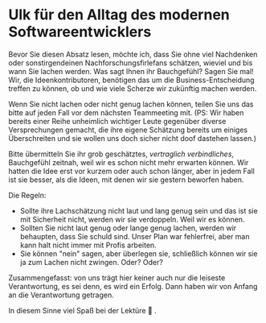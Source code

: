 # Ulk für den Alltag des modernen Softwareentwicklers

Bevor Sie diesen Absatz lesen, möchte ich, dass Sie ohne viel Nachdenken oder sonstirgendeinen Nachforschungsfirlefans schätzen, wieviel und bis wann Sie lachen werden. Was sagt Ihnen ihr Bauchgefühl? Sagen Sie mal! Wir, die Ideenkontributoren, benötigen das um die Business-Entscheidung 
treffen zu können, ob und wie viele Scherze wir zukünftig machen werden.

Wenn Sie nicht lachen oder nicht genug lachen können, teilen Sie uns das bitte auf jeden Fall vor dem nächsten Teammeeting mit. (PS: Wir haben bereits einer Reihe unheimlich wichtiger Leute gegenüber diverse Versprechungen gemacht, die ihre eigene Schätzung bereits um einiges Überschreiten und sie wollen uns doch sicher nicht doof dastehen lassen.) 

Bitte übermitteln Sie ihr grob geschätztes, <i>vertraglich verbindliches</i>, Bauchgefühl zeitnah, weil wir es schon nicht mehr erwarten können. Wir hatten die Idee erst vor kurzem oder auch schon länger, aber in jedem Fall ist sie besser, als die Ideen, mit denen wir sie gestern beworfen haben.

Die Regeln: 
- Sollte ihre Lachschätzung nicht laut und lang genug sein und das ist sie mit Sicherheit nicht, werden wir sie verdoppeln. Weil wir es können.
- Sollten Sie nicht laut genug oder lange genug lachen, werden wir behaupten, dass Sie schuld sind. Unser Plan war fehlerfrei, aber man kann halt nicht immer mit Profis arbeiten.
- Sie können "nein" sagen, aber überlegen sie, schließlich können wir sie ja zum Lachen nicht zwingen. Oder? Oder?

Zusammengefasst: von uns trägt hier keiner auch nur die leiseste Verantwortung, es sei denn, es wird ein Erfolg. Dann haben wir von Anfang an die Verantwortung getragen.

In diesem Sinne viel Spaß bei der Lektüre 🙂 .




